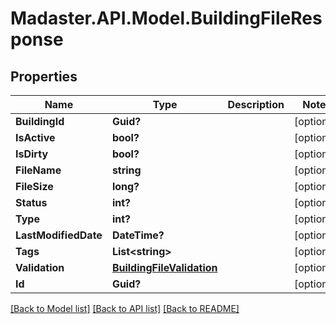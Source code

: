 # Madaster.API.Model.BuildingFileResponse
## Properties

Name | Type | Description | Notes
------------ | ------------- | ------------- | -------------
**BuildingId** | **Guid?** |  | [optional] 
**IsActive** | **bool?** |  | [optional] 
**IsDirty** | **bool?** |  | [optional] 
**FileName** | **string** |  | [optional] 
**FileSize** | **long?** |  | [optional] 
**Status** | **int?** |  | [optional] 
**Type** | **int?** |  | [optional] 
**LastModifiedDate** | **DateTime?** |  | [optional] 
**Tags** | **List&lt;string&gt;** |  | [optional] 
**Validation** | [**BuildingFileValidation**](BuildingFileValidation.md) |  | [optional] 
**Id** | **Guid?** |  | [optional] 

[[Back to Model list]](../README.md#documentation-for-models) [[Back to API list]](../README.md#documentation-for-api-endpoints) [[Back to README]](../README.md)

